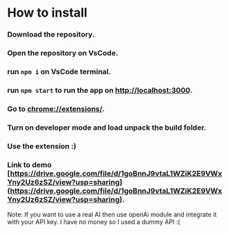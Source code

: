 # How to install

### Download the repository.

### Open the repository on VsCode.

### run `npm i` on VsCode terminal.

### run `npm start` to run the app on [http://localhost:3000](http://localhost:3000).

### Go to [chrome://extensions/](chrome://extensions/).

### Turn on developer mode and load unpack the build folder.

### Use the extension :)

### Link to demo [https://drive.google.com/file/d/1goBnnJ9vtaL1WZiK2E9VWxYny2Uz6zSZ/view?usp=sharing](https://drive.google.com/file/d/1goBnnJ9vtaL1WZiK2E9VWxYny2Uz6zSZ/view?usp=sharing).

Note: If you want to use a real AI then use openAi module and integrate it with your API key. I have no money so I used a dummy API :(
